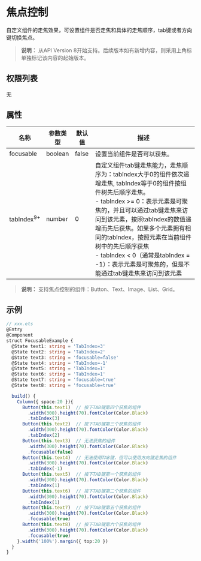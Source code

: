 # 焦点控制

自定义组件的走焦效果，可设置组件是否走焦和具体的走焦顺序，tab键或者方向键切换焦点。

>  **说明：**
> 从API Version 8开始支持。后续版本如有新增内容，则采用上角标单独标记该内容的起始版本。


## 权限列表

无


## 属性

| **名称** | **参数类型** | **默认值** | **描述** |
| -------- | -------- | -------- | -------- |
| focusable | boolean | false | 设置当前组件是否可以获焦。 |
| tabIndex<sup>9+<sup> | number | 0 | 自定义组件tab键走焦能力，走焦顺序为：tabIndex大于0的组件依次递增走焦, tabIndex等于0的组件按组件树先后顺序走焦。<br />- tabIndex >= 0：表示元素是可聚焦的，并且可以通过tab键走焦来访问到该元素，按照tabIndex的数值递增而先后获焦。如果多个元素拥有相同的tabIndex，按照元素在当前组件树中的先后顺序获焦<br />- tabIndex < 0（通常是tabIndex = -1）：表示元素是可聚焦的，但是不能通过tab键走焦来访问到该元素 |

>  **说明：**
> 支持焦点控制的组件：Button、Text、Image、List、Grid。


## 示例

```ts
// xxx.ets
@Entry
@Component
struct FocusableExample {
  @State text1: string = 'TabIndex=3'
  @State text2: string = 'TabIndex=2'
  @State text3: string = 'focusable=false'
  @State text4: string = 'TabIndex=-1'
  @State text5: string = 'TabIndex=1'
  @State text6: string = 'TabIndex=1'
  @State text7: string = 'focusable=true'
  @State text8: string = 'focusable=true'

  build() {
    Column({ space:20 }){
      Button(this.text1)  // 按下TAB键第四个获焦的组件
        .width(300).height(70).fontColor(Color.Black)
        .tabIndex(3)
      Button(this.text2)  // 按下TAB键第三个获焦的组件
        .width(300).height(70).fontColor(Color.Black)
        .tabIndex(2)
      Button(this.text3)  // 无法获焦的组件
        .width(300).height(70).fontColor(Color.Black)
        .focusable(false)
      Button(this.text4)  // 无法使用TAB键，但可以使用方向键走焦的组件
        .width(300).height(70).fontColor(Color.Black)
        .tabIndex(-1)
      Button(this.text5)  // 按下TAB键第一个获焦的组件
        .width(300).height(70).fontColor(Color.Black)
        .tabIndex(1)
      Button(this.text6)  // 按下TAB键第二个获焦的组件
        .width(300).height(70).fontColor(Color.Black)
        .tabIndex(1)
      Button(this.text7)  // 按下TAB键第五个获焦的组件
        .width(300).height(70).fontColor(Color.Black)
        .focusable(true)
      Button(this.text8)  // 按下TAB键第六个获焦的组件
        .width(300).height(70).fontColor(Color.Black)
        .focusable(true)
    }.width('100%').margin({ top:20 })
  }
}
```
